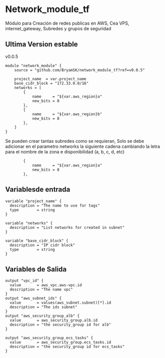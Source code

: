 # Network_module_tf
Módulo para Creación de redes publicas en AWS, Cea VPS, internet_gateway, Subredes y grupos de seguridad
## Ultima Version estable
v0.0.5

```
module "network_module" {
    source = "github.com/BryamSK/network_module_tf?ref=v0.0.5"

    project_name  = var.project_name
    base_cidr_block = "172.33.0.0/16"
    networks = [
        {
            name     = "${var.aws_region}a"
            new_bits = 8
        },
        {
            name     = "${var.aws_region}b"
            new_bits = 8
        },
    ]
}
```
Se pueden crear tantas subredes como se requieran, Solo se debe adicionar en el parametro networks la siguiente cadena cambiando la letra para el nombre de la zona e disponibilidad (a, b, c, d, etc)
```
        {
            name     = "${var.aws_region}a"
            new_bits = 8
        },
```

## Variablesde entrada

```
variable "project_name" {
  description = "The name to use for tags"
  type        = string
}

variable "networks" {
  description = "List networks for created in subnet"
}

variable "base_cidr_block" {
  description = "IP cidr block"
  type        = string
}
```
## Variables de Salida
```
output "vpc_id" {
  value       = aws_vpc.aws-vpc.id
  description = "The name vpc"
}
output "aws_subnet_ids" {
  value       = values(aws_subnet.subnet)[*].id
  description = "The ids subnet"
}
output "aws_security_group_alb" {
  value       = aws_security_group.alb.id
  description = "the security_group id for alb"
}

output "aws_security_group_ecs_tasks" {
  value       = aws_security_group.ecs_tasks.id
  description = "the security_group id for ecs_tasks"
}
```
